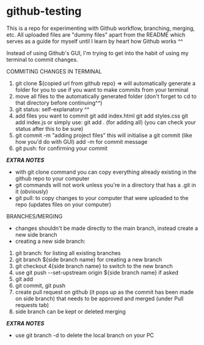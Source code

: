 # github-testing

This is a repo for experimenting with Github workflow, branching, merging, etc. All uploaded files are "dummy files" apart from the README which serves as a guide for myself until I learn by heart how Github works ^^

Instead of using Github's GUI, I'm trying to get into the habit of using my terminal to commit changes.

COMMITING CHANGES IN TERMINAL

1. git clone ${copied url from github repo} => will automatically generate a folder for you to use if you want to make commits from your terminal
2. move all files to the automatically generated folder (don't forget to cd to that directory before continuing^^)
3. git status: self-explanatory ^^
4. add files you want to commit
   git add index.html
   git add styles.css
   git add index.js
   or simply use: git add . (for adding all)
(you can check your status after this to be sure)
5. git commit -m "adding project files"
   this will initialise a git commit (like how you'd do with GUI)
   add -m for commit message
6. git push: for confirming your commit

***EXTRA NOTES***
- with git clone command you can copy everything already existing in the github repo to your computer 
- git commands will not work unless you're in a directory that has a .git in it (obviously)
- git pull: to copy changes to your computer that were uploaded to the repo (updates files on your computer)

BRANCHES/MERGING

- changes shouldn't be made directly to the main branch, instead create a new side branch
- creating a new side branch:
1. git branch: for listing all existing branches
2. git branch ${side branch name} for creating a new branch
3. git checkout 4{side branch name} to switch to the new branch
4. use git push --set-upstream origin ${side branch name} if asked
5. git add <file name>
6. git commit, git push
7. create pull request on github (it pops up as the commit has been made on side branch) that needs to be approved and merged (under Pull requests tab)
8. side branch can be kept or deleted merging

***EXTRA NOTES***
- use git branch -d <branch name> to delete the local branch on your PC
